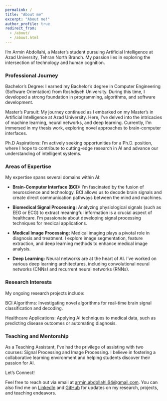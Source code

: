```yaml
---
permalink: /
title: "About me"
excerpt: "About me!"
author_profile: true
redirect_from: 
  - /about/
  - /about.html
---
```


I’m Armin Abdollahi, a Master’s student pursuing Artificial Intelligence at Azad University, Tehran North Branch. My passion lies in exploring the intersection of technology and human cognition.


<h3>Professional Journey</h3>

Bachelor’s Degree: I earned my Bachelor’s degree in Computer Engineering (Software Orientation) from Roshdiyeh University. During this time, I developed a strong foundation in programming, algorithms, and software development.

Master’s Pursuit: My journey continued as I embarked on my Master’s in Artificial Intelligence at Azad University. Here, I’ve delved into the intricacies of machine learning, neural networks, and deep learning. Currently, I’m immersed in my thesis work, exploring novel approaches to brain-computer interfaces.

Ph.D Aspirations: I’m actively seeking opportunities for a Ph.D. position, where I hope to contribute to cutting-edge research in AI and advance our understanding of intelligent systems.


<h3>Areas of Expertise</h3>
My expertise spans several domains within AI:

- **Brain-Computer Interface (BCI):**
I’m fascinated by the fusion of neuroscience and technology. BCI allows us to decode brain signals and create direct communication pathways between the mind and machines.

- **Biomedical Signal Processing:**
Analyzing physiological signals (such as EEG or ECG) to extract meaningful information is a crucial aspect of healthcare. I’m passionate about developing signal processing techniques for medical applications.

- **Medical Image Processing:**
Medical imaging plays a pivotal role in diagnosis and treatment. I explore image segmentation, feature extraction, and deep learning methods to enhance medical image analysis.

- **Deep Learning:**
Neural networks are at the heart of AI. I’ve worked on various deep learning architectures, including convolutional neural networks (CNNs) and recurrent neural networks (RNNs).


<h3>Research Interests</h3>
My ongoing research projects include:

BCI Algorithms: Investigating novel algorithms for real-time brain signal classification and decoding.

Healthcare Applications: Applying AI techniques to medical data, such as predicting disease outcomes or automating diagnosis.

<h3>Teaching and Mentorship</h3>
As a Teaching Assistant, I’ve had the privilege of assisting with two courses: Signal Processing and Image Processing. I believe in fostering a collaborative learning environment and helping students discover their passion for AI.


Let’s Connect!

Feel free to reach out via email at <a href="mailto:armin.abdollahi.64@gmail.com">armin.abdollahi.64@gmail.com</a>. You can also find me on [LinkedIn](https://www.linkedin.com/in/armin-abdollahi) and [GitHub](https://github.com/Armin-Abdollahi) for updates on my research, projects, and teaching endeavors.


